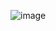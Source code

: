 ![image](https://github.com/nobody1331/iamcode/assets/130770326/259c586a-bdde-4532-ac75-9fca997388ee)

